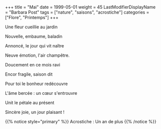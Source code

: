 +++
title = "Mai"
date = 1999-05-01
weight = 45
LastModifierDisplayName = "Barbara Post"
tags = ["nature", "saisons", "acrostiche"]
categories = ["Flore", "Printemps"]
+++

Une fleur cueillie au jardin

Nouvelle, embaume, baladin

Annoncé, le jour qui vit naître

Neuve émotion, l'air champêtre.

Doucement en ce mois ravi

Encor fragile, saison dit

Pour toi le bonheur redécouvre

L'âme bercée : un cœur s'entrouvre

Unit le pétale au présent

Sincère joie, un jour plaisant !

{{% notice style="primary" %}}
Acrostiche : Un an de plus
{{% /notice %}}
